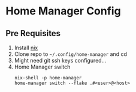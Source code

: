 # Home Manager Config

## Pre Requisites

1. Install [nix](https://nixos.org/download.html)
2. Clone repo to `~/.config/home-manager` and cd
3. Might need git ssh keys configured...
4. Home Manager switch
    ```
    nix-shell -p home-manager
    home-manager switch --flake .#<user>@<host>
    ```